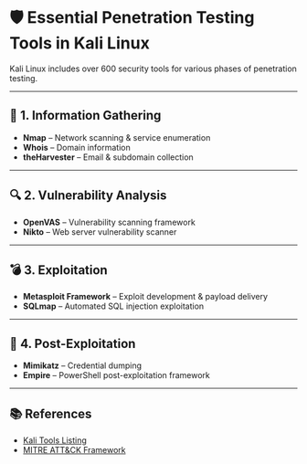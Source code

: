 # 🛡️ Essential Penetration Testing Tools in Kali Linux

Kali Linux includes over 600 security tools for various phases of penetration testing.

---

## 📌 1. Information Gathering

- **Nmap** – Network scanning & service enumeration
- **Whois** – Domain information
- **theHarvester** – Email & subdomain collection

---

## 🔍 2. Vulnerability Analysis

- **OpenVAS** – Vulnerability scanning framework
- **Nikto** – Web server vulnerability scanner

---

## 💣 3. Exploitation

- **Metasploit Framework** – Exploit development & payload delivery
- **SQLmap** – Automated SQL injection exploitation

---

## 🧰 4. Post-Exploitation

- **Mimikatz** – Credential dumping
- **Empire** – PowerShell post-exploitation framework

---

## 📚 References

- [Kali Tools Listing](https://www.kali.org/tools/)
- [MITRE ATT&CK Framework](https://attack.mitre.org/)
